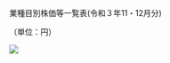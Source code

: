 業種目別株価等一覧表(令和３年11・12月分)

（単位：円）

![](https://www.nta.go.jp/tmp/db5e4fb0-8ca2-43be-9317-10502f3be227/images/2596494c1ea6d757f820ebb8fd91b0c878afe27836a5358b0920cf0477e36c4d.jpg)